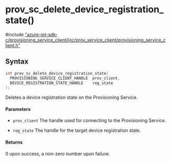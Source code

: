 # prov_sc_delete_device_registration_state()

\#include ["azure-iot-sdk-c/provisioning_service_client/inc/prov_service_client/provisioning_service_client.h"](../iot-c-ref-provisioning-service-client-h.md)  

## Syntax

```C
int prov_sc_delete_device_registration_state(
  PROVISIONING_SERVICE_CLIENT_HANDLE  prov_client,
  DEVICE_REGISTRATION_STATE_HANDLE    reg_state
);

```

Deletes a device registration state on the Provisioning Service.

#### Parameters
* `prov_client` The handle used for connecting to the Provisioning Service. 

* `reg_state` The handle for the target device registration state.

#### Returns
0 upon success, a non-zero number upon failure.

